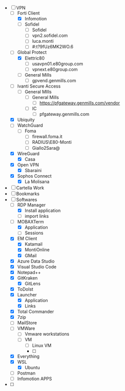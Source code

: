 - [ ] VPN
	- [ ] Forti Client
		- [x] Infomotion
		- [ ] Sofidel
			- [ ] Sofidel
			- [ ] vpn2.sofidel.com
			- [ ] luca.monti
			- [ ] #:t?9fUz6MK2WO.6
	- [ ] Global Protect
		- [x] Elettric80
			- [ ] usavpn01.e80group.com
			- [ ] vpnext.e80group.com
		- [ ] General Mills
			- [ ] gpvend.genmills.com
	- [ ] Ivanti Secure Access
		- [ ] General MIlls
			- [ ] General Mills
				- [ ] https://pfgateway.genmills.com/vendor
			- [ ] IC
				- [ ] pfgateway.genmills.com
	- [x] Ubiquity
	- [ ] WatchGuard
		- [ ] Foma 		
			- [ ] firewall.foma.it
			- [ ] RADIUS\E80-Monti
			- [ ] Giallo2Sara@
	- [x] WireGuard
		- [x] Casa
	- [x] Open VPN
		- [x] Sbaraini
	- [x] Sophos Connect
		- [x] La Molisana  
- [ ] Cartella Work
- [ ] Bookmarks
- [ ] Softwares
	- [ ] RDP Manager
		- [x] Install application
		- [ ] import links
	- [ ] MOBAXTerm
		- [x] Application
		- [ ] Sessions
	- [x] EM Client
		- [x] Katamail
		- [x] MontiOnline
		- [x] GMail
	- [x] Azure Data Studio
	- [x] Visual Studio Code
	- [x] Notepad++
	- [x] GitKraken
		- [x] GitLens
	- [x] ToDoIst
	- [x] Launcher
		- [x] Application
		- [x] Links
	- [x] Total Commander
	- [x] 7zip
	- [ ] MailStore 
	- [ ] VMWare
		- [ ] Vmware workstations
		- [ ] VM
			- [ ] Linux VM
			- [ ] 
	- [x] Everything
	- [x] WSL
		- [x] Ubuntu
	- [ ] Postman
	- [ ] Infomotion APPS
- [ ] 
	

	